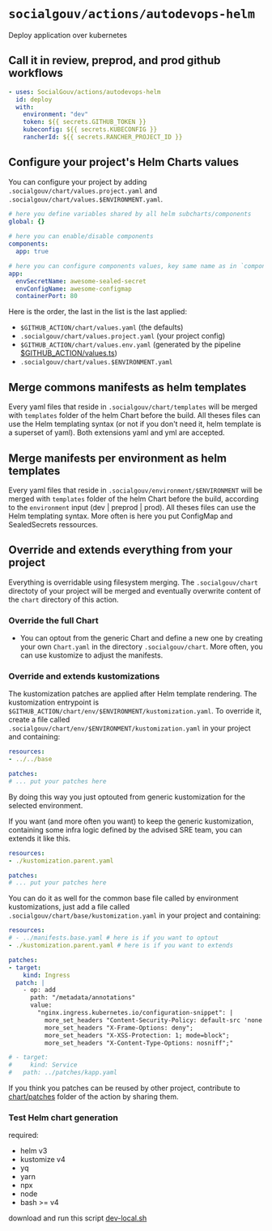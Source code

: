 # `socialgouv/actions/autodevops-helm`
Deploy application over kubernetes

## Call it in review, preprod, and prod github workflows

```yaml
- uses: SocialGouv/actions/autodevops-helm
  id: deploy
  with:
    environment: "dev"
    token: ${{ secrets.GITHUB_TOKEN }}
    kubeconfig: ${{ secrets.KUBECONFIG }}
    rancherId: ${{ secrets.RANCHER_PROJECT_ID }}
```

## Configure your project's Helm Charts values
You can configure your project by adding `.socialgouv/chart/values.project.yaml` and `.socialgouv/chart/values.$ENVIRONMENT.yaml`.
```yaml
# here you define variables shared by all helm subcharts/components
global: {}
  
# here you can enable/disable components
components:
  app: true

# here you can configure components values, key same name as in `components` sections
app:
  envSecretName: awesome-sealed-secret
  envConfigName: awesome-configmap
  containerPort: 80
```
Here is the order, the last in the list is the last applied:
- `$GITHUB_ACTION/chart/values.yaml` (the defaults)
- `.socialgouv/chart/values.project.yaml` (your project config)
- `$GITHUB_ACTION/chart/values.env.yaml` (generated by the pipeline [$GITHUB_ACTION/values.ts](values.ts))
- `.socialgouv/chart/values.$ENVIRONMENT.yaml`

## Merge commons manifests as helm templates
Every yaml files that reside in `.socialgouv/chart/templates` will be merged with `templates` folder of the helm Chart before the build.
All theses files can use the Helm templating syntax (or not if you don't need it, helm template is a superset of yaml).
Both extensions yaml and yml are accepted.

## Merge manifests per environment as helm templates
Every yaml files that reside in `.socialgouv/environment/$ENVIRONMENT` will be merged with `templates` folder of the helm Chart before the build, according to the `environment` input (dev | preprod | prod).
All theses files can use the Helm templating syntax.
More often is here you put ConfigMap and SealedSecrets ressources.

## Override and extends everything from your project
Everything is overridable using filesystem merging.
The `.socialgouv/chart` directoty of your project will be merged and eventually overwrite content of the `chart` directory of this action.

### Override the full Chart
- You can optout from the generic Chart and define a new one by creating your own `Chart.yaml` in the directory `.socialgouv/chart`. More often, you can use kustomize to adjust the manifests.

### Override and extends kustomizations
The kustomization patches are applied after Helm template rendering.
The kustomization entrypoint is `$GITHUB_ACTION/chart/env/$ENVIRONMENT/kustomization.yaml`.
To override it, create a file called `.socialgouv/chart/env/$ENVIRONMENT/kustomization.yaml` in your project and containing:
```yaml
resources:
- ../../base

patches:
# ... put your patches here
```
By doing this way you just optouted from generic kustomization for the selected environment.

If you want (and more often you want) to keep the generic kustomization, containing some infra logic defined by the advised SRE team, you can extends it like this.
```yaml
resources:
- ./kustomization.parent.yaml

patches:
# ... put your patches here
```

You can do it as well for the common base file called by environment kustomizations, just add a file called `.socialgouv/chart/base/kustomization.yaml` in your project and containing:
```yaml
resources:
# - ../manifests.base.yaml # here is if you want to optout
- ./kustomization.parent.yaml # here is if you want to extends

patches:
- target:
    kind: Ingress
  patch: |
    - op: add
      path: "/metadata/annotations"
      value:
        "nginx.ingress.kubernetes.io/configuration-snippet": |
          more_set_headers "Content-Security-Policy: default-src 'none'; connect-src 'self' https://*.gouv.fr; font-src 'self'; img-src 'self'; prefetch-src 'self' https://*.gouv.fr; script-src 'self' https://*.gouv.fr; frame-src 'self' https://*.gouv.fr; style-src 'self' 'unsafe-inline'";
          more_set_headers "X-Frame-Options: deny";
          more_set_headers "X-XSS-Protection: 1; mode=block";
          more_set_headers "X-Content-Type-Options: nosniff";"

# - target:
#     kind: Service
#   path: ../patches/kapp.yaml
```

If you think you patches can be reused by other project, contribute to [chart/patches](chart/patches) folder of the action by sharing them.

### Test Helm chart generation
required:
- helm v3
- kustomize v4
- yq
- yarn
- npx
- node
- bash >= v4

download and run this script [dev-local.sh](dev-local.sh)